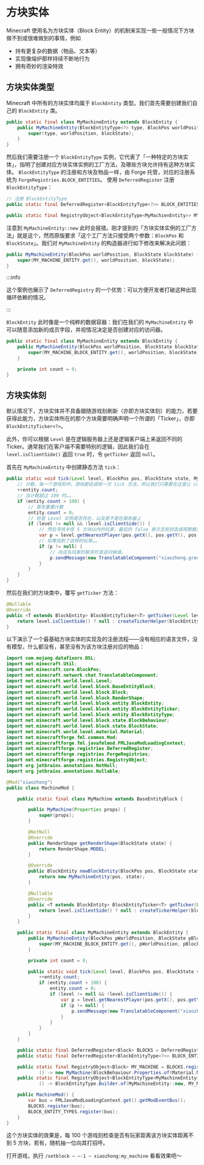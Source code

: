 # 方块实体

Minecraft 使用名为方块实体（Block Entity）的机制来实现一些一般情况下方块做不到或很难做到的事情，例如

- 持有更复杂的数据（物品、文本等）
- 实现像熔炉那样持续不断地行为
- 拥有奇妙的渲染特效

## 方块实体类型

Minecraft 中所有的方块实体均属于 `BlockEntity` 类型。我们首先需要创建我们自己的 `BlockEntity` 类。

```java
public static final class MyMachineEntity extends BlockEntity {
    public MyMachineEntity(BlockEntityType<?> type, BlockPos worldPosition, BlockState blockState) {
        super(type, worldPosition, blockState);
    }
}
```

然后我们需要注册一个 `BlockEntityType` 实例，它代表了「一种特定的方块实体」，指明了创建对应方块实体实例的工厂方法，及哪些方块允许持有这种方块实体。
`BlockEntityType` 的注册和方块及物品一样，由 Forge 托管，对应的注册系统为 `ForgeRegistries.BLOCK_ENTITIES`。
使用 `DeferredRegister` 注册 `BlockEntityType`：

```java
// 注册 BlockEntityType
public static final DeferredRegister<BlockEntityType<?>> BLOCK_ENTITIES = DeferredRegister.create(ForgeRegistries.BLOCK_ENTITIES, "xiaozhong");

public static final RegistryObject<BlockEntityType<MyMachienEntity>> MY_MACHINE_ENTITY = BLOCK_ENTITIES.register("my_machine", () -> BlockEntityType.Builder.of(MyMachineEntity::new, MY_MACHINE.get()).build(DSL.remainderType()));
```

注意到 `MyMachineEntity::new` 此时会报错。刚才提到的「方块实体实例的工厂方法」就是这个，然而原版要求「这个工厂方法只接受两个参数：`BlockPos` 和 `BlockState`」。我们对 `MyMachineEntity` 的构造器进行如下修改来解决此问题：

```java
public MyMachineEntity(BlockPos worldPosition, BlockState blockState) {
    super(MY_MACHINE_ENTITY.get(), worldPosition, blockState);
}
```

:::info

这个案例也展示了 `DeferredRegistry` 的一个优势：可以方便开发者打破这种出现循环依赖的情况。

:::

`BlockEntity` 此时像是一个纯粹的数据容器：我们在我们的 `MyMachineEntity` 中可以随意添加新的成员字段，并视情况决定是否创建对应的访问器。

```java
public static final class MyMachineEntity extends BlockEntity {
    public MyMachineEntity(BlockPos worldPosition, BlockState blockState) {
        super(MY_MACHINE_BLOCK_ENTITY.get(), worldPosition, blockState);
    }

    private int count = 0;
}
```

## 方块实体刻

默认情况下，方块实体并不具备跟随游戏刻刷新（亦即方块实体刻）的能力，若要获得此能力，方块实体所在的那个方块需要明确声明一个所谓的「Ticker」，亦即 `BlockEntityTicker<?>`。

此外，你可以根据 `Level` 是在逻辑服务器上还是逻辑客户端上来返回不同的 Ticker。通常我们在客户端不需要特别的逻辑，因此我们会在 `level.isClientSide()` 返回 `true` 时，令 `getTicker` 返回 `null`。

首先在 `MyMachineEntity` 中创建静态方法 `tick`：

```java
public static void tick(Level level, BlockPos pos, BlockState state, MyMachineEntity entity) {
    // 计数。每一个游戏刻中，游戏都会调用一次 tick 方法，所以我们只需要在这里让 count 自增 1 即可。
    ++entity.count;
    // 当计数超过 100 时……
    if (entity.count > 100) {
        // 首先重置计数
        entity.count = 0;
        // 检查 Level 实例是否存在，以及是不是在服务器上
        if (level != null && !level.isClientSide()) {
            // 然后寻找半径 5 方块以内的玩家，最后的 false 表示无视创造或观察模式的玩家
            var p = level.getNearestPlayer(pos.getX(), pos.getY(), pos.getZ(), 5.0, false);
            // 如果找到了这样的玩家……
            if (p != null) {
                // 向这名玩家的聊天栏发送问候语。
                p.sendMessage(new TranslatableComponent("xiaozhong.greeting"), Util.NIL_UUID);
            }
        }
    }
}
```

然后在我们的方块类中，覆写 `getTicker` 方法：

```java
@Nullable
@Override
public <T extends BlockEntity> BlockEntityTicker<T> getTicker(Level level, BlockState state, BlockEntityType<T> blockEntityType) {
    return level.isClientSide() ? null : createTickerHelper(blockEntityType, MY_MACHINE_BLOCK_ENTITY.get(), MyMachineEntity::tick);
}
```

以下演示了一个最基础方块实体的实现及的注册流程——没有相应的语言文件，没有模型，什么都没有，甚至没有为该方块注册对应的物品：

```java
import com.mojang.datafixers.DSL;
import net.minecraft.Util;
import net.minecraft.core.BlockPos;
import net.minecraft.network.chat.TranslatableComponent;
import net.minecraft.world.level.Level;
import net.minecraft.world.level.block.BaseEntityBlock;
import net.minecraft.world.level.block.Block;
import net.minecraft.world.level.block.RenderShape;
import net.minecraft.world.level.block.entity.BlockEntity;
import net.minecraft.world.level.block.entity.BlockEntityTicker;
import net.minecraft.world.level.block.entity.BlockEntityType;
import net.minecraft.world.level.block.state.BlockBehaviour;
import net.minecraft.world.level.block.state.BlockState;
import net.minecraft.world.level.material.Material;
import net.minecraftforge.fml.common.Mod;
import net.minecraftforge.fml.javafmlmod.FMLJavaModLoadingContext;
import net.minecraftforge.registries.DeferredRegister;
import net.minecraftforge.registries.ForgeRegistries;
import net.minecraftforge.registries.RegistryObject;
import org.jetbrains.annotations.NotNull;
import org.jetbrains.annotations.Nullable;

@Mod("xiaozhong")
public class MachineMod {

    public static final class MyMachine extends BaseEntityBlock {

        public MyMachine(Properties props) {
            super(props);
        }

        @NotNull
        @Override
        public RenderShape getRenderShape(BlockState state) {
            return RenderShape.MODEL;
        }

        @Override
        public BlockEntity newBlockEntity(BlockPos pos, BlockState state) {
            return new MyMachineEntity(pos, state);
        }

        @Nullable
        @Override
        public <T extends BlockEntity> BlockEntityTicker<T> getTicker(Level level, BlockState state, BlockEntityType<T> blockEntityType) {
            return level.isClientSide() ? null : createTickerHelper(blockEntityType, MY_MACHINE_BLOCK_ENTITY.get(), MyMachineEntity::tick);
        }
    }

    public static final class MyMachineEntity extends BlockEntity {
        public MyMachineEntity(BlockPos pWorldPosition, BlockState pBlockState) {
            super(MY_MACHINE_BLOCK_ENTITY.get(), pWorldPosition, pBlockState);
        }

        private int count = 0;

        public static void tick(Level level, BlockPos pos, BlockState state, MyMachineEntity entity) {
            ++entity.count;
            if (entity.count > 100) {
                entity.count = 0;
                if (level != null && !level.isClientSide()) {
                    var p = level.getNearestPlayer(pos.getX(), pos.getY(), pos.getZ(), 5.0, false);
                    if (p != null) {
                        p.sendMessage(new TranslatableComponent("xiaozhong.greeting"), Util.NIL_UUID);
                    }
                }
            }
        }
    }

    public static final DeferredRegister<Block> BLOCKS = DeferredRegister.create(ForgeRegistries.BLOCKS, "xiaozhong");
    public static final DeferredRegister<BlockEntityType<?>> BLOCK_ENTITY_TYPES = DeferredRegister.create(ForgeRegistries.BLOCK_ENTITIES, "xiaozhong");

    public static final RegistryObject<Block> MY_MACHINE = BLOCKS.register("my_machine",
            () -> new MyMachine(BlockBehaviour.Properties.of(Material.METAL)));
    public static final RegistryObject<BlockEntityType<MyMachineEntity>> MY_MACHINE_BLOCK_ENTITY = BLOCK_ENTITY_TYPES.register("my_machine",
            () -> BlockEntityType.Builder.of(MyMachineEntity::new, MY_MACHINE.get()).build(DSL.remainderType()));

    public MachineMod() {
        var bus = FMLJavaModLoadingContext.get().getModEventBus();
        BLOCKS.register(bus);
        BLOCK_ENTITY_TYPES.register(bus);
    }
}
```

这个方块实体的效果是，每 100 个游戏刻检查是否有玩家距离该方块实体距离不到 5 方块，若有，随机抽一位向其打招呼。

打开游戏，执行 `/setblock ~ ~-1 ~ xiaozhong:my_machine` 看看效果吧～
